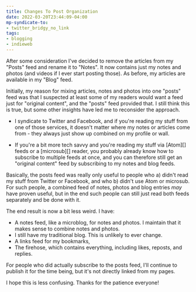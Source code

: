 ```yaml
---
title: Changes To Post Organization
date: 2022-03-20T23:44:09-04:00
mp-syndicate-to:
- twitter_bridgy_no_link
tags:
- blogging
- indieweb
---
```


After some consideration I've decided to remove the articles from my "Posts"
feed and rename it to "Notes".  It now contains just my notes and photos
(and videos if I ever start posting those).  As before, my articles are
available in my "Blog" feed.

Initially, my reason for mixing articles, notes and photos into one "posts"
feed was that I suspected at least some of my readers would want a feed just
for "original content", and the "posts" feed provided that.  I still think
this is true, but some other insights have led me to reconsider the
approach.

* I syndicate to Twitter and Facebook, and if you're reading my stuff from
  one of those services, it doesn't matter where my notes or articles come
  from - they always just show up combined on my profile or wall.

* If you're a bit more tech savvy and you're reading my stuff via [Atom][]
  feeds or a [microsub][] reader, you probably already know how to subscribe
  to multiple feeds at once, and you can therefore still get an "original
  content" feed by subscribing to my notes and blog feeds.
  
Basically, the posts feed was really only useful to people who a) didn't
read my stuff from Twitter or Facebook, and who b) didn't use Atom or
microsub.  For such people, a combined feed of notes, photos and blog
entries *may* have proven useful, but in the end such people can still just
read both feeds separately and be done with it.

The end result is now a bit less weird.  I have:

* A notes feed, like a microblog, for notes and photos.  I maintain that it
  makes sense to combine notes and photos.
* I still have my traditional blog.  This is unlikely to ever change.
* A links feed for my bookmarks,
* The firehose, which contains everything, including likes, reposts, and
  replies.

For people who did actually subscribe to the posts feed, I'll continue to
publish it for the time being, but it's not directly linked from my pages.

I hope this is less confusing.  Thanks for the patience everyone!
